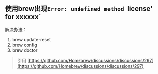 <!--
* @UpdateTime : 2021/4/14 12:00 下午
* @description: type some description
* @Author: a27
-->
## 使用brew出现`Error: undefined method `license' for xxxxxx`
解决办法：
1. brew update-reset
2. brew config
3. brew doctor
> 引用 [https://github.com/Homebrew/discussions/discussions/297](https://github.com/Homebrew/discussions/discussions/297)